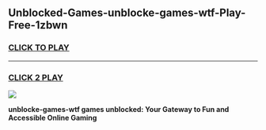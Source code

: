 
## Unblocked-Games-unblocke-games-wtf-Play-Free-1zbwn
<h3>
<a href="https://premium76.site?title=unblocke-games-wtf&ref=23A">CLICK TO PLAY</a></h3>
<hr>

<h3>
<a href="https://premium76.site?title=unblocke-games-wtf&ref=23A">CLICK 2 PLAY</a>
  
</h3>

<a href="https://premium76.site?title=unblocke-games-wtf&ref=23A"><img src="https://clearcache.store/games.png"></a>


**unblocke-games-wtf games unblocked: Your Gateway to Fun and Accessible Online Gaming**
